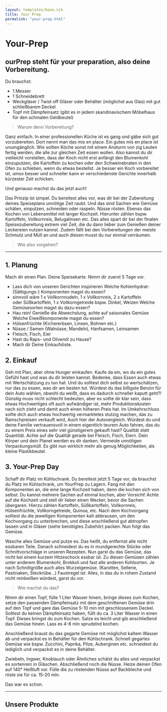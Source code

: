 ```yaml
---
layout: templates/base.njk
title: Your Prep
permalink: "your-prep.html"
---
```


# Your-Prep

## ourPrep steht für your preparation, also deine Vorbereitung.

Du brauchst:
* 1 Messer
* 1 Schneidebrett
* Weckgläser / Twist off Gläser oder Behälter (möglichst aus Glas) mit gut schließbarem Deckel
* Topf mit Dämpfeinsatz (gibt es in jedem skandinavischem Möbelhaus für den schmalen Geldbeutel)

> Warum denn Vorbereitung?

Ganz einfach. In einer professionellen Küche ist es gang und gäbe sich gut vorzubereiten. Dort nennt man das mis en place.
Ein gutes mis en place ist unumgänglich.
 Wie sollten Köche sonst mit einem Ansturm von zig Leuten fertig werden, die alle zur gleichen Zeit essen wollen.
Also kannst du dir vielleicht vorstellen, dass der Koch nicht erst anfängt den Blumenkohl einzuputzen, die Kartoffeln zu kochen oder den Schweinebraten in den Ofen zu schieben, wenn du etwas bestellst.
Je besser ein Koch vorbereitet ist, umso besser und schneller kann er verschiedenste Gerichte innerhalb kürzester Zeit schicken.

Und genauso machst du das jetzt auch!

Das Prinzip ist simpel.
Du bereitest alles vor, was dir bei der Zubereitung deines Speiseplans unnötige Zeit raubt. Und das sind Sachen wie Gemüse schälen, einputzen, schneiden oder raspeln. Nüsse rösten.
Ebenso das Kochen von Lebensmittel mit langer Kochzeit.
Hierunter zählen bspw. Kartoffeln, Vollkornreis, Belugalinsen etc.
Das alles spart dir bei der finalen Speisezubereitung extrem viel Zeit, die du dann lieber zum Genießen deiner Leckereien nutzen kannst.
Zudem fällt bei den Vorbereitungen der meiste Schmutz und Müll an und auch diesen musst du nur einmal verräumen.


> Wie also vorgehen?

---

## 1. Planung

Mach dir einen Plan. Deine Speisekarte. Nimm dir zuerst 5 Tage vor.

* Lass dich von unseren Gerichten inspirieren
Welche Kohlenhydrat- (Sättigungs-) Komponenten magst du essen?
* sinnvoll wäre 1 x Vollkornnudeln, 1 x Vollkornreis, 2 x Kartoffeln                                                
oder Süßkartoffeln, 1 x Vollkorngetreide bspw. Dinkel, Weizen
Welche Gemüsesorten magst du dazu essen?
* Hau rein! Genieße die Abwechslung, achte auf saisonales Gemüse
Welche Eiweißkomponente magst du essen?
* Hülsenfrüchte (Kichererbsen, Linsen, Bohnen etc.)
* Nüsse / Samen (Walnüsse, Mandeln), Hanfsamen, Leinsamen
* Fleisch, Fisch, Eier
* Hast du Raps- und Olivenöl zu Hause?
* Mach dir Deine Einkaufsliste.

## 2. Einkauf

Geh mit Plan, aber ohne Hunger einkaufen.
Kaufe da ein, wo du ein gutes Gefühl hast und was du dir leisten kannst.
Bedenke, dass Essen auch etwas mit Wertschätzung zu tun hat.
Und du solltest dich selbst so wertschätzen, nur das zu essen, was dir am besten tut.
Würdest du das billigste Benzin für dein Auto wählen, obwohl du weißt, dass es dadurch schneller kaputt geht?!
Günstig muss nicht schlecht bedeuten, aber es sollte dir klar sein, dass etwas Hochwertiges oft auch aufwändiger ist, mehr Produktionskosten nach sich zieht und damit auch einen höheren Preis hat.
Im Umkehrschluss sollte dich auch etwas hochwertig vermarktetes stutzig machen, das zu Ramschpreisen verkauft wird,
Auch hier der Autovergleich. Würdest du und deine Familie vertrauensvoll in einem eigentlich teurem Auto fahren, das du zu einem Preis eines sehr viel günstigerem gekauft hast?
Qualität statt Quantität. Achte auf die Qualität gerade bei Fleisch, Fisch, Eiern. Dein Körper und dein Planet werden es dir danken.
Vermeide unnötigen Verpackungsmüll. Es gibt nun wirklich mehr als genug Möglichkeiten, als kleine Plastikbeutel.

## 3. Your-Prep Day

Schaff dir Platz im Kühlschrank. Du bereitest jetzt 5 Tage vor, da brauchst du Platz im Kühlschrank, um YourPrep zu Lagern.
Fang mit den Komponenten an, die eine lange Kochzeit haben, denn die kochen sich von selbst. Du kannst mehrere Sachen auf einmal kochen, aber Vorsicht! Achte auf die Kochzeit und stell dir lieber einen Wecker, bevor die Sachen übergaren.
Hierzu zählen Kartoffeln, Süßkartoffeln, Vollkornreis, Hülsenfrüchte, Vollkorngetreide, Quinoa, etc.
Nach dem Kochvorgang solltest du die jeweiligen Komponenten kalt abbrausen, um den Kochvorgang zu unterbrechen, und diese anschließend gut abtropfen lassen und in Gläser (siehe benötigtes Zubehör) packen.
Nun folgt das Gemüse.

Wasche alles Gemüse und putze es. Das heißt, du entfernst alle nicht essbaren Teile. Danach schneidest du es in mundgerechte Stücke oder Schnittvorschläge in unseren Rezepten.
Nun garst du das Gemüse, das nicht bei einem kurzem Hitzeschock essbar ist.
Zu diesen Gemüsen zählen unter anderem Blumenkohl, Brokkoli und fast alle anderen Kohlsorten.
Je nach Schnittgröße auch alles Wurzelgemüse. (Karotten, Sellerie, Pastinaken, Steckrübe…)
Faustregel ist: Alles, in das du in rohem Zustand nicht reinbeißen würdest, garst du vor.

> Wie machst du das?

Nimm dir einen Topf, fülle 1 Liter Wasser hinein, bringe dieses zum Kochen, setze den passenden Dämpfeinsatz mit dem geschnittenen Gemüse drin auf den Topf und gare das Gemüse 5-10 min mit geschlossenem Deckel.
Solltest du keinen Dämpfeinsatz haben, füllt du ca. 3 Liter Wasser in einen Topf.
Dieses bringst du zum Kochen. Salze es leicht und gib anschließend das Gemüse hinein.
Lass es 4-8 min sprudelnd kochen.

Anschließend braust du das gegarte Gemüse mit möglichst kaltem Wasser ab und verpackst es in Behälter für den Kühlschrank.
Schnell gegartes Gemüse wie bspw. Zucchini, Paprika, Pilze, Auberginen etc. schneidest du lediglich und verpackst es in deine Behälter.

Zwiebeln, Ingwer, Knoblauch oder Ähnliches schälst du alles und verpackst es sortenrein in Gläschen.
Abschließend noch die Nüsse.
Heize deinen Ofen auf 140° Heißluft vor. Fülle die zu röstenden Nüsse auf Backbleche und röste sie für ca. 15-20 min.

Das war es schon.

---

## Unsere Produkte
